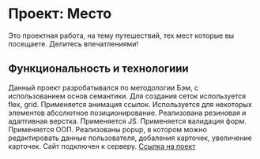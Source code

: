 # Проект: Место
Это проектная работа, на тему путешествий, тех мест которые вы посещаете. Делитесь впечатлениями!
## Функциональность и технологиии
  Данный проект разробатывался по методологии Бэм, с использованием основ семантики.
  Для создания сеток используется flex, grid.
  Применяется анимация ссылок.
  Используется для некоторых элементов абсолютное позиционирование.
  Реализована резиновая и адаптивная верстка.
  Применяется JS.
  Применяется валидация форм.
  Применяется ООП.
  Реализованы popup, в котором можно редактировать данные пользователя, добаления карточек, увеличение карточек.
  Сайт подключен к серверу.
  [Ссылка на поект](https://ruslanrus7.github.io/mesto/)


